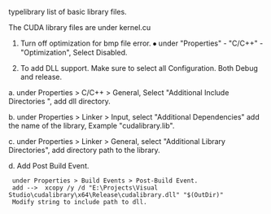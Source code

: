 typelibrary
list of basic library files.

The CUDA library files are under kernel.cu

1. Turn off optimization for bmp file error.
  ⦁	under "Properties" - "C/C++" - "Optimization", Select Disabled.
  
2. To add DLL support. 
  Make sure to select all Configuration. Both Debug and release.
  
  a. under Properties > C/C++ > General, Select "Additional Include Directories ", add dll directory.
  
  b. under Properties > Linker > Input, select "Additional Dependencies" add the name of the library, Example "cudalibrary.lib".
  
  c. under Properties > Linker > General, select "Additional Library Directories", add directory path to the library.
  
  d. Add Post Build Event. 
  
     under Properties > Build Events > Post-Build Event. 
     add -->  xcopy /y /d "E:\Projects\Visual Studio\cudalibrary\x64\Release\cudalibrary.dll" "$(OutDir)"
     Modify string to include path to dll.



